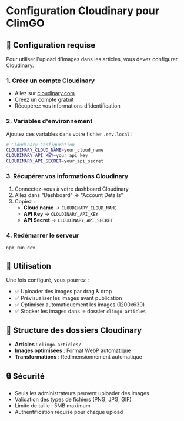 # Configuration Cloudinary pour ClimGO

## 🔧 Configuration requise

Pour utiliser l'upload d'images dans les articles, vous devez configurer Cloudinary.

### 1. Créer un compte Cloudinary
- Allez sur [cloudinary.com](https://cloudinary.com)
- Créez un compte gratuit
- Récupérez vos informations d'identification

### 2. Variables d'environnement
Ajoutez ces variables dans votre fichier `.env.local` :

```bash
# Cloudinary Configuration
CLOUDINARY_CLOUD_NAME=your_cloud_name
CLOUDINARY_API_KEY=your_api_key
CLOUDINARY_API_SECRET=your_api_secret
```

### 3. Récupérer vos informations Cloudinary
1. Connectez-vous à votre dashboard Cloudinary
2. Allez dans "Dashboard" → "Account Details"
3. Copiez :
   - **Cloud name** → `CLOUDINARY_CLOUD_NAME`
   - **API Key** → `CLOUDINARY_API_KEY`
   - **API Secret** → `CLOUDINARY_API_SECRET`

### 4. Redémarrer le serveur
```bash
npm run dev
```

## 🚀 Utilisation

Une fois configuré, vous pourrez :
- ✅ Uploader des images par drag & drop
- ✅ Prévisualiser les images avant publication
- ✅ Optimiser automatiquement les images (1200x630)
- ✅ Stocker les images dans le dossier `climgo-articles`

## 📁 Structure des dossiers Cloudinary
- **Articles** : `climgo-articles/`
- **Images optimisées** : Format WebP automatique
- **Transformations** : Redimensionnement automatique

## 🔒 Sécurité
- Seuls les administrateurs peuvent uploader des images
- Validation des types de fichiers (PNG, JPG, GIF)
- Limite de taille : 5MB maximum
- Authentification requise pour chaque upload 